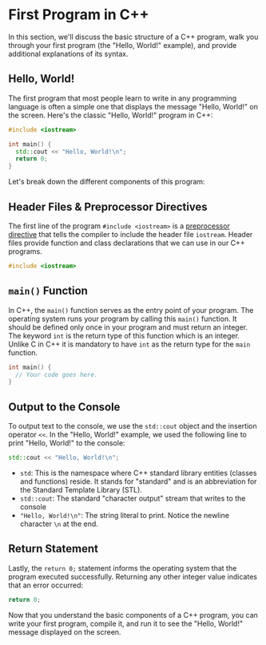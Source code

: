 # First Program in C++

In this section, we'll discuss the basic structure of a C++ program, walk you through your first program (the "Hello, World!" example), and provide additional explanations of its syntax.

## Hello, World!

The first program that most people learn to write in any programming language is often a simple one that displays the message "Hello, World!" on the screen. Here's the classic "Hello, World!" program in C++:

```cpp
#include <iostream>

int main() {
  std::cout << "Hello, World!\n";
  return 0;
}
```

Let's break down the different components of this program:

## Header Files & Preprocessor Directives

The first line of the program `#include <iostream>` is a [preprocessor directive](https://en.cppreference.com/w/cpp/preprocessor) that tells the compiler to include the header file `iostream`. Header files provide function and class declarations that we can use in our C++ programs.

```cpp
#include <iostream>
```

## `main()` Function

In C++, the `main()` function serves as the entry point of your program. The operating system runs your program by calling this `main()` function. It should be defined only once in your program and must return an integer. The keyword `int` is the return type of this function which is an integer. Unlike C in C++ it is mandatory to have `int` as the return type for the `main` function.

```cpp
int main() {
  // Your code goes here.
}
```

## Output to the Console

To output text to the console, we use the `std::cout` object and the insertion operator `<<`. In the "Hello, World!" example, we used the following line to print "Hello, World!" to the console:

```cpp
std::cout << "Hello, World!\n";
```
- `std`: This is the namespace where C++ standard library entities (classes and functions) reside. It stands for "standard" and is an abbreviation for the Standard Template Library (STL).
- `std::cout`: The standard "character output" stream that writes to the console
- `"Hello, World!\n"`: The string literal to print. Notice the newline character `\n` at the end.

## Return Statement

Lastly, the `return 0;` statement informs the operating system that the program executed successfully. Returning any other integer value indicates that an error occurred:

```cpp
return 0;
```

Now that you understand the basic components of a C++ program, you can write your first program, compile it, and run it to see the "Hello, World!" message displayed on the screen.
